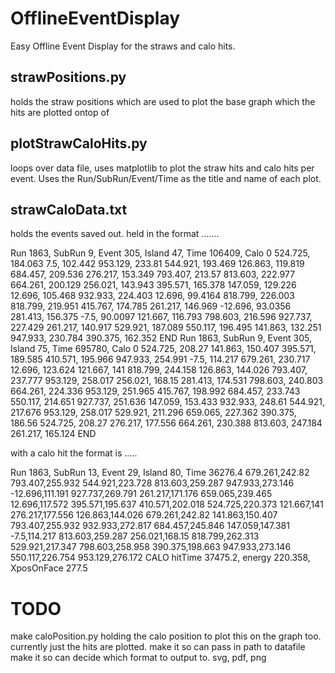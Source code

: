 # OfflineEventDisplay
Easy Offline Event Display for the straws and calo hits. 

## strawPositions.py 
holds the straw positions which are used to plot the base graph which the hits are plotted ontop of

## plotStrawCaloHits.py
loops over data file, uses matplotlib to plot the straw hits and calo hits per event. Uses the Run/SubRun/Event/Time as the title and name of each plot. 

## strawCaloData.txt 
holds the events saved out. held in the format .......


Run 1863, SubRun 9, Event 305, Island 47, Time 106409, Calo 0
524.725, 184.063
7.5, 102.442
953.129, 233.81
544.921, 193.469
126.863, 119.819
684.457, 209.536
276.217, 153.349
793.407, 213.57
813.603, 222.977
664.261, 200.129
256.021, 143.943
395.571, 165.378
147.059, 129.226
12.696, 105.468
932.933, 224.403
12.696, 99.4164
818.799, 226.003
818.799, 219.951
415.767, 174.785
261.217, 146.969
-12.696, 93.0356
281.413, 156.375
-7.5, 90.0097
121.667, 116.793
798.603, 216.596
927.737, 227.429
261.217, 140.917
529.921, 187.089
550.117, 196.495
141.863, 132.251
947.933, 230.784
390.375, 162.352
END
Run 1863, SubRun 9, Event 305, Island 75, Time 695780, Calo 0
524.725, 208.27
141.863, 150.407
395.571, 189.585
410.571, 195.966
947.933, 254.991
-7.5, 114.217
679.261, 230.717
12.696, 123.624
121.667, 141
818.799, 244.158
126.863, 144.026
793.407, 237.777
953.129, 258.017
256.021, 168.15
281.413, 174.531
798.603, 240.803
664.261, 224.336
953.129, 251.965
415.767, 198.992
684.457, 233.743
550.117, 214.651
927.737, 251.636
147.059, 153.433
932.933, 248.61
544.921, 217.676
953.129, 258.017
529.921, 211.296
659.065, 227.362
390.375, 186.56
524.725, 208.27
276.217, 177.556
664.261, 230.388
813.603, 247.184
261.217, 165.124
END

with a calo hit the format is .....

Run 1863, SubRun 13, Event 29, Island 80, Time 36276.4
679.261,242.82
793.407,255.932
544.921,223.728
813.603,259.287
947.933,273.146
-12.696,111.191
927.737,269.791
261.217,171.176
659.065,239.465
12.696,117.572
395.571,195.637
410.571,202.018
524.725,220.373
121.667,141
276.217,177.556
126.863,144.026
679.261,242.82
141.863,150.407
793.407,255.932
932.933,272.817
684.457,245.846
147.059,147.381
-7.5,114.217
813.603,259.287
256.021,168.15
818.799,262.313
529.921,217.347
798.603,258.958
390.375,198.663
947.933,273.146
550.117,226.754
953.129,276.172
CALO hitTime 37475.2, energy 220.358, XposOnFace 277.5


# TODO 
make caloPosition.py holding the calo position to plot this on the graph too. currently just the hits are plotted. 
make it so can pass in path to datafile
make it so can decide which format to output to. svg, pdf, png

